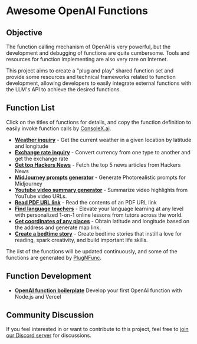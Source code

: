 # Awesome OpenAI Functions

<!-- <p align="center"><small><b>English | <a href="README-zh.md">中文</a></b></small></p> -->

## Objective

The function calling mechanism of OpenAI is very powerful, but the development and debugging of functions are quite cumbersome. Tools and resources for function implementing are also very rare on Internet.

This project aims to create a "plug and play" shared function set and provide some resources and technical frameworks related to function development, allowing developers to easily integrate external functions with the LLM's API to achieve the desired functions.

## Function List

Click on the titles of functions for details, and copy the function definition to easily invoke function calls by [ConsoleX.ai](https://consolex.ai).

* **[Weather inquiry](info/get_current_weather.md)** - Get the current weather in a given location by latitude and longitude
* **[Exchange rate inquiry](info/get_exchange_rate.md)** - Convert currency from one type to another and get the exchange rate
* **[Get top Hackers News](info/get_top_hackers_news.md)** - Fetch the top 5 news articles from Hackers News
* **[MidJourney prompts generator](info/midjourney_prompt_generator.md)** - Generate Photorealistic prompts for Midjourney
* **[Youtube video summary generator](info/get_video_summary_transcribe.md)** - Summarize video highlights from YouTube video URLs.
* **[Read PDF URL link](info/read_url.md)** - Read the contents of an PDF URL link
* **[Find language teachers](info/find_teachers.md)** - Elevate your language learning at any level with personalized 1-on-1 online lessons from tutors across the world.
* **[Get coordinates of any places](info/get_coordinates.md)** - Obtain latitude and longitude based on the address and generate map link.
* **[Create a bedtime story](info/create_story.md)** - Create bedtime stories that instill a love for reading, spark creativity, and build important life skills.

The list of the functions will be updated continuously, and some of the functions are generated by [PlugNFunc](https://consolex.ai/plugins).

## Function Development
* **[OpenAI function boilerplate](https://github.com/quentinzhang/OpenAI-function-boilerplate/tree/main)**
  Develop your first OpenAI function with Node.js and Vercel

## Community Discussion
If you feel interested in or want to contribute to this project, feel free to [join our Discord server](https://discord.gg/JRcM2x4Rf) for discussions.
